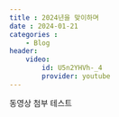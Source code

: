 ```yaml
---
title : 2024년을 맞이하며
date : 2024-01-21
categories : 
    - Blog
header:
    video:
        id: U5n2YHVh-_4
        provider: youtube
---
```


동영상 첨부 테스트 